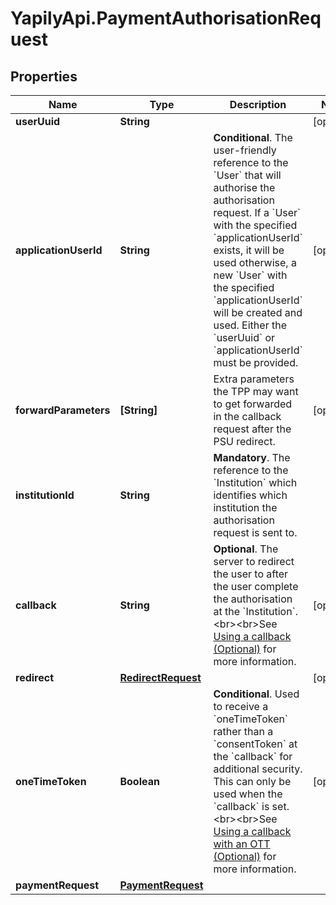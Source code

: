 # YapilyApi.PaymentAuthorisationRequest

## Properties

Name | Type | Description | Notes
------------ | ------------- | ------------- | -------------
**userUuid** | **String** |  | [optional] 
**applicationUserId** | **String** | __Conditional__. The user-friendly reference to the &#x60;User&#x60; that will authorise the authorisation request. If a &#x60;User&#x60; with the specified &#x60;applicationUserId&#x60; exists, it will be used otherwise, a new &#x60;User&#x60; with the specified &#x60;applicationUserId&#x60; will be created and used. Either the &#x60;userUuid&#x60; or &#x60;applicationUserId&#x60; must be provided. | [optional] 
**forwardParameters** | **[String]** | Extra parameters the TPP may want to get forwarded in the callback request after the PSU redirect. | [optional] 
**institutionId** | **String** | __Mandatory__. The reference to the &#x60;Institution&#x60; which identifies which institution the authorisation request is sent to. | 
**callback** | **String** | __Optional__. The server to redirect the user to after the user complete the authorisation at the &#x60;Institution&#x60;. &lt;br&gt;&lt;br&gt;See [Using a callback (Optional)](https://docs.yapily.com/pages/knowledge/yapily-concepts/callback_url/#using-a-callback-optional) for more information. | [optional] 
**redirect** | [**RedirectRequest**](RedirectRequest.md) |  | [optional] 
**oneTimeToken** | **Boolean** | __Conditional__. Used to receive a &#x60;oneTimeToken&#x60; rather than a &#x60;consentToken&#x60; at the &#x60;callback&#x60; for additional security. This can only be used when the &#x60;callback&#x60; is set. &lt;br&gt;&lt;br&gt;See [Using a callback with an OTT (Optional)](https://docs.yapily.com/pages/knowledge/yapily-concepts/callback_url/#using-a-callback-with-an-ott-optional) for more information. | [optional] 
**paymentRequest** | [**PaymentRequest**](PaymentRequest.md) |  | 


